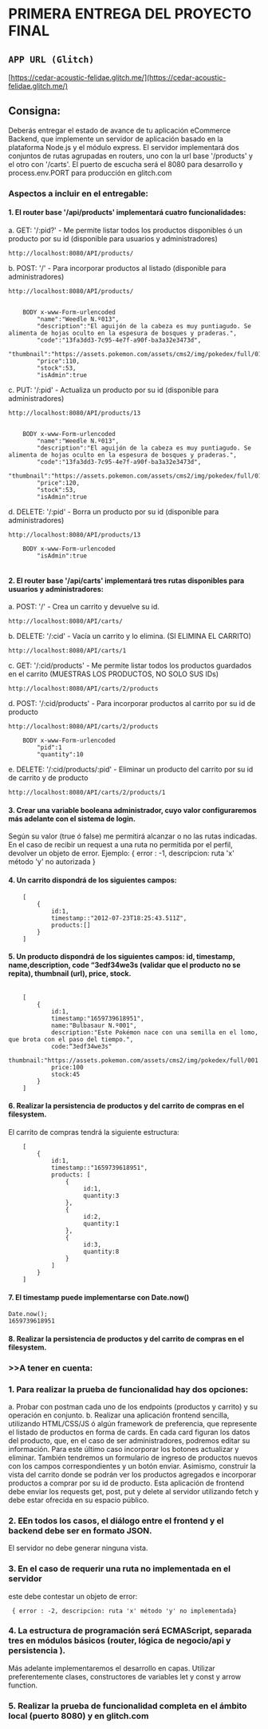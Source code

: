 # PRIMERA ENTREGA DEL PROYECTO FINAL


## `APP URL (Glitch)`

[https://cedar-acoustic-felidae.glitch.me/](https://cedar-acoustic-felidae.glitch.me/)


## Consigna: 
Deberás entregar el estado de avance de tu aplicación eCommerce Backend, que implemente un servidor de aplicación basado en la plataforma Node.js y el módulo express. El servidor implementará dos conjuntos de rutas agrupadas en routers, uno con la url base '/products' y el otro con '/carts'. El puerto de escucha será el 8080 para desarrollo y process.env.PORT para producción en glitch.com

### Aspectos a incluir en el entregable:
#### 1. El router base '/api/products' implementará cuatro funcionalidades:

a. GET: '/:pid?' - Me permite listar todos los productos disponibles ó un producto por su id (disponible para usuarios y administradores)

```
http://localhost:8080/API/products/

```
b. POST: '/' - Para incorporar productos al listado (disponible para administradores)
```
http://localhost:8080/API/products/


    BODY x-www-Form-urlencoded
        "name":"Weedle N.º013",
        "description":"El aguijón de la cabeza es muy puntiagudo. Se alimenta de hojas oculto en la espesura de bosques y praderas.",
        "code":"13fa3dd3-7c95-4e7f-a90f-ba3a32e3473d",
        "thumbnail":"https://assets.pokemon.com/assets/cms2/img/pokedex/full/013.png",
        "price":110,
        "stock":53,
        "isAdmin":true

```
c. PUT: '/:pid' - Actualiza un producto por su id (disponible para administradores)
```
http://localhost:8080/API/products/13


    BODY x-www-Form-urlencoded
        "name":"Weedle N.º013",
        "description":"El aguijón de la cabeza es muy puntiagudo. Se alimenta de hojas oculto en la espesura de bosques y praderas.",
        "code":"13fa3dd3-7c95-4e7f-a90f-ba3a32e3473d",
        "thumbnail":"https://assets.pokemon.com/assets/cms2/img/pokedex/full/013.png",
        "price":120,
        "stock":53,
        "isAdmin":true
```
d. DELETE: '/:pid' - Borra un producto por su id (disponible para administradores)

```
http://localhost:8080/API/products/13

    BODY x-www-Form-urlencoded
        "isAdmin":true
    
```

#### 2. El router base '/api/carts' implementará tres rutas disponibles para usuarios y administradores:

a. POST: '/' - Crea un carrito y devuelve su id.
```
http://localhost:8080/API/carts/

```

b. DELETE: '/:cid' - Vacía un carrito y lo elimina. (SI ELIMINA EL CARRITO)

```
http://localhost:8080/API/carts/1

```

c. GET: '/:cid/products' - Me permite listar todos los productos guardados en el carrito (MUESTRAS LOS PRODUCTOS, NO SOLO SUS IDs)
```
http://localhost:8080/API/carts/2/products
```
d. POST: '/:cid/products' - Para incorporar productos al carrito por su id de producto
```
http://localhost:8080/API/carts/2/products

    BODY x-www-Form-urlencoded
        "pid":1
        "quantity":10

```
e. DELETE: '/:cid/products/:pid' - Eliminar un producto del carrito por su id de carrito y de producto
```
http://localhost:8080/API/carts/2/products/1
```

#### 3. Crear una variable booleana administrador, cuyo valor configuraremos más adelante con el sistema de login.

Según su valor (true ó false) me permitirá alcanzar o no las rutas indicadas. En el caso de recibir un request a una ruta no permitida por el perfil, devolver un objeto de error. Ejemplo: { error : -1, descripcion: ruta 'x' método 'y' no autorizada }


#### 4. Un carrito dispondrá de los siguientes campos: 
```
    [
        {
            id:1,
            timestamp::"2012-07-23T18:25:43.511Z",
            products:[]
        }
    ]
```
#### 5. Un producto dispondrá de los siguientes campos:  id, timestamp, name,description, code “3edf34we3s (validar que el producto no se repita), thumbnail (url), price, stock.
```

    [ 
        { 
            id:1, 
            timestamp:"1659739618951",
            name:"Bulbasaur N.º001",
            description:"Este Pokémon nace con una semilla en el lomo, que brota con el paso del tiempo.",
            code:“3edf34we3s"
            thumbnail:"https://assets.pokemon.com/assets/cms2/img/pokedex/full/001.png",
            price:100
            stock:45
        } 
    ] 

```

#### 6. Realizar la persistencia de productos y del carrito de compras en el filesystem.

El carrito de compras tendrá la siguiente estructura: 
```
    [
        {
            id:1, 
            timestamp::"1659739618951",
            products: [ 
                { 
                     id:1,
                     quantity:3
                },
                { 
                     id:2,
                     quantity:1
                },
                { 
                     id:3,
                     quantity:8
                }                                
            ]
        }
    ]

```

#### 7. El timestamp puede implementarse con Date.now()

```
Date.now();
1659739618951
```

#### 8. Realizar la persistencia de productos y del carrito de compras en el filesystem.



### >>A tener en cuenta:
### 1. Para realizar la prueba de funcionalidad hay dos opciones:

a. Probar con postman cada uno de los endpoints (productos y carrito) y su operación en conjunto.
b. Realizar una aplicación frontend sencilla, utilizando HTML/CSS/JS ó algún framework de preferencia, que represente el listado de productos en forma de cards. En cada card figuran los datos del producto, que, en el caso de ser administradores, podremos editar su información. Para este último caso incorporar los botones actualizar y eliminar. También tendremos un formulario de ingreso de productos nuevos con los campos correspondientes y un botón enviar. Asimismo, construir la vista del carrito donde se podrán ver los productos agregados e incorporar productos a comprar por su id de producto. Esta aplicación de frontend debe enviar los requests get, post, put y delete al servidor utilizando fetch y debe estar ofrecida en su espacio público.

### 2. EEn todos los casos, el diálogo entre el frontend y el backend debe ser en formato JSON. 
El servidor no debe generar ninguna vista.

### 3. En el caso de requerir una ruta no implementada en el servidor
este debe contestar un objeto de error: 
```
 { error : -2, descripcion: ruta 'x' método 'y' no implementada}
```
### 4. La estructura de programación será ECMAScript, separada tres en módulos básicos (router, lógica de negocio/api y persistencia ).
Más adelante implementaremos el desarrollo en capas. Utilizar preferentemente clases, constructores de variables let y const y arrow function.

### 5. Realizar la prueba de funcionalidad completa en el ámbito local (puerto 8080) y en glitch.com
